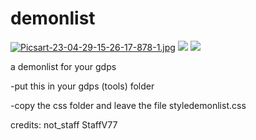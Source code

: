 # demonlist

[![Picsart-23-04-29-15-26-17-878-1.jpg](https://i.postimg.cc/XNKskWG5/Picsart-23-04-29-15-26-17-878-1.jpg)](https://postimg.cc/t7Td9LzR)
<img src="https://img.shields.io/badge/version-8.0.1-05122A?style=for-the-badge">
<a href="https://discord.gg/y2mqJAUkxr"><img src="https://img.shields.io/badge/discord-invite-5865f2?style=for-the-badge&logo=discord&logoColor=white"></a>


a demonlist for your gdps

-put this in your gdps (tools) folder

-copy the css folder and leave the file
styledemonlist.css

credits:
not_staff
StaffV77

